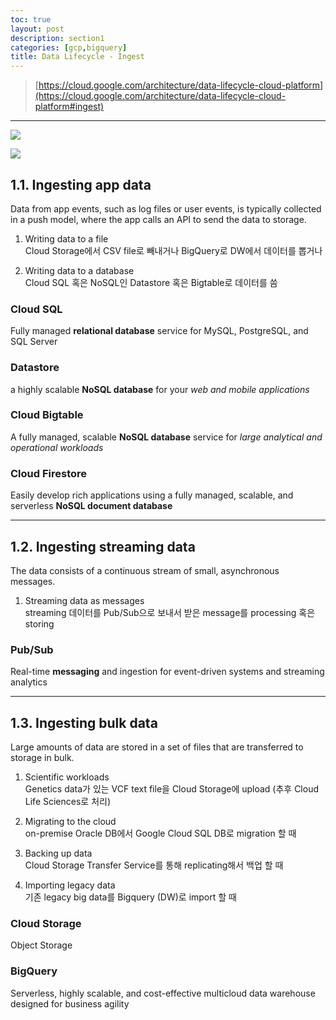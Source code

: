 ```yaml
---
toc: true
layout: post
description: section1
categories: [gcp,bigquery]
title: Data Lifecycle - Ingest
---
```

> [https://cloud.google.com/architecture/data-lifecycle-cloud-platform](https://cloud.google.com/architecture/data-lifecycle-cloud-platform#ingest)
---

![]({{site.baseurl}}/images/post/data-lifecycle-1.svg)


![]({{site.baseurl}}/images/post/data-lifecycle-2.svg)


## 1.1. Ingesting app data
Data from app events, such as log files or user events, is typically collected in a push model, where the app calls an API to send the data to storage.  

1) Writing data to a file  
Cloud Storage에서 CSV file로 빼내거나
BigQuery로 DW에서 데이터를 뽑거나

2) Writing data to a database  
Cloud SQL 혹은 NoSQL인 Datastore 혹은 Bigtable로 데이터를 씀


### Cloud SQL
Fully managed **relational database** service for MySQL, PostgreSQL, and SQL Server  


### Datastore
a highly scalable **NoSQL database** for your *web and mobile applications*  


### Cloud Bigtable
A fully managed, scalable **NoSQL database** service for *large analytical and operational workloads*  


### Cloud Firestore
Easily develop rich applications using a fully managed, scalable, and serverless **NoSQL document database**  


---
## 1.2. Ingesting streaming data
The data consists of a continuous stream of small, asynchronous messages.  

1) Streaming data as messages  
streaming 데이터를 Pub/Sub으로 보내서 받은 message를 processing 혹은 storing  



### Pub/Sub
Real-time **messaging** and ingestion for event-driven systems and streaming analytics 



---
## 1.3. Ingesting bulk data
Large amounts of data are stored in a set of files that are transferred to storage in bulk.  

1) Scientific workloads  
Genetics data가 있는 VCF text file을 Cloud Storage에 upload (추후 Cloud Life Sciences로 처리)


2) Migrating to the cloud  
on-premise Oracle DB에서 Google Cloud SQL DB로 migration 할 때

3) Backing up data  
Cloud Storage Transfer Service를 통해 replicating해서 백업 할 때

4) Importing legacy data  
기존 legacy big data를 Bigquery (DW)로 import 할 때 



### Cloud Storage
Object Storage  

### BigQuery  
Serverless, highly scalable, and cost-effective multicloud data warehouse designed for business agility  












